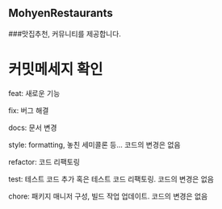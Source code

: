## MohyenRestaurants
###맛집추천, 커뮤니티를 제공합니다.

# 커밋메세지 확인
feat: 새로운 기능

fix: 버그 해결

docs: 문서 변경

style: formatting, 놓친 세미콜론 등... 코드의 변경은 없음

refactor: 코드 리팩토링

test: 테스트 코드 추가 혹은 테스트 코드 리팩토링. 코드의 변경은 없음

chore: 패키지 매니저 구성, 빌드 작업 업데이트. 코드의 변경은 없음
